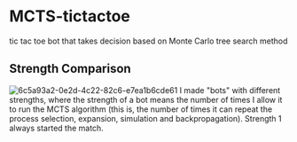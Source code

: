 # MCTS-tictactoe
tic tac toe bot that takes decision based on Monte Carlo tree search method

## Strength Comparison
![6c5a93a2-0e2d-4c22-82c6-e7ea1b6cde61](https://github.com/user-attachments/assets/399eff3d-5973-40b5-a26f-eda06c8c8674)
I made "bots" with different strengths, where the strength of a bot means the number of times I allow it to run the MCTS algorithm (this is, the number of times it can repeat the process selection, expansion, simulation and backpropagation). Strength 1 always started the match.
